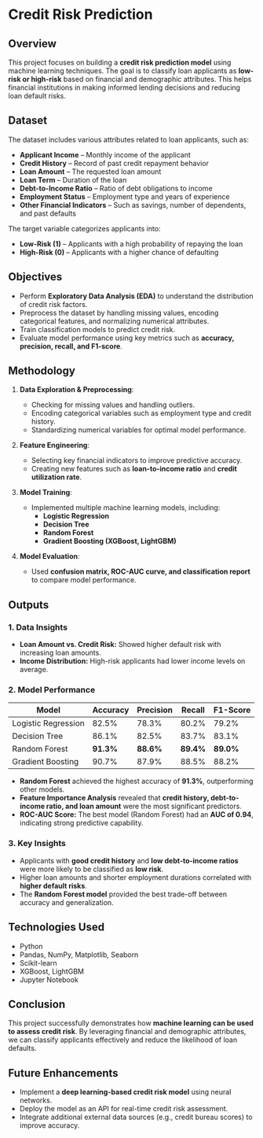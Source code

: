 # Credit Risk Prediction  

## Overview  
This project focuses on building a **credit risk prediction model** using machine learning techniques. The goal is to classify loan applicants as **low-risk or high-risk** based on financial and demographic attributes. This helps financial institutions in making informed lending decisions and reducing loan default risks.  

## Dataset  
The dataset includes various attributes related to loan applicants, such as:  
- **Applicant Income** – Monthly income of the applicant  
- **Credit History** – Record of past credit repayment behavior  
- **Loan Amount** – The requested loan amount  
- **Loan Term** – Duration of the loan  
- **Debt-to-Income Ratio** – Ratio of debt obligations to income  
- **Employment Status** – Employment type and years of experience  
- **Other Financial Indicators** – Such as savings, number of dependents, and past defaults  

The target variable categorizes applicants into:  
- **Low-Risk (1)** – Applicants with a high probability of repaying the loan  
- **High-Risk (0)** – Applicants with a higher chance of defaulting  

## Objectives  
- Perform **Exploratory Data Analysis (EDA)** to understand the distribution of credit risk factors.  
- Preprocess the dataset by handling missing values, encoding categorical features, and normalizing numerical attributes.  
- Train classification models to predict credit risk.  
- Evaluate model performance using key metrics such as **accuracy, precision, recall, and F1-score**.  

## Methodology  

1. **Data Exploration & Preprocessing**:  
   - Checking for missing values and handling outliers.  
   - Encoding categorical variables such as employment type and credit history.  
   - Standardizing numerical variables for optimal model performance.  

2. **Feature Engineering**:  
   - Selecting key financial indicators to improve predictive accuracy.  
   - Creating new features such as **loan-to-income ratio** and **credit utilization rate**.  

3. **Model Training**:  
   - Implemented multiple machine learning models, including:  
     - **Logistic Regression**  
     - **Decision Tree**  
     - **Random Forest**  
     - **Gradient Boosting (XGBoost, LightGBM)**  

4. **Model Evaluation**:  
   - Used **confusion matrix, ROC-AUC curve, and classification report** to compare model performance.  

## Outputs  

### 1. Data Insights  
- **Loan Amount vs. Credit Risk:** Showed higher default risk with increasing loan amounts.  
- **Income Distribution:** High-risk applicants had lower income levels on average.  

### 2. Model Performance  
| Model                 | Accuracy | Precision | Recall | F1-Score |
|----------------------|----------|-----------|--------|----------|
| Logistic Regression  | 82.5%    | 78.3%     | 80.2%  | 79.2%    |
| Decision Tree        | 86.1%    | 82.5%     | 83.7%  | 83.1%    |
| Random Forest       | **91.3%**    | **88.6%**  | **89.4%**  | **89.0%**    |
| Gradient Boosting   | 90.7%    | 87.9%     | 88.5%  | 88.2%    |

- **Random Forest** achieved the highest accuracy of **91.3%**, outperforming other models.  
- **Feature Importance Analysis** revealed that **credit history, debt-to-income ratio, and loan amount** were the most significant predictors.  
- **ROC-AUC Score:** The best model (Random Forest) had an **AUC of 0.94**, indicating strong predictive capability.  

### 3. Key Insights  
- Applicants with **good credit history** and **low debt-to-income ratios** were more likely to be classified as **low risk**.  
- Higher loan amounts and shorter employment durations correlated with **higher default risks**.  
- The **Random Forest model** provided the best trade-off between accuracy and generalization.  

## Technologies Used  
- Python  
- Pandas, NumPy, Matplotlib, Seaborn  
- Scikit-learn  
- XGBoost, LightGBM  
- Jupyter Notebook  

## Conclusion  
This project successfully demonstrates how **machine learning can be used to assess credit risk**. By leveraging financial and demographic attributes, we can classify applicants effectively and reduce the likelihood of loan defaults.  

## Future Enhancements  
- Implement a **deep learning-based credit risk model** using neural networks.  
- Deploy the model as an API for real-time credit risk assessment.  
- Integrate additional external data sources (e.g., credit bureau scores) to improve accuracy.  

